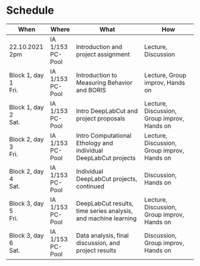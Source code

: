 # Schedule

| **When**  | **Where** | **What**  | **How**   |
| --------  | --------- | --------  | -------   |
|22.10.2021 </br> 2pm | IA 1/153 </br> PC-Pool  | Introduction and project assignment | Lecture, Discussion   |
|Block 1, day 1 </br> Fri. | IA 1/153 </br> PC-Pool  | Introduction to Measuring Behavior and BORIS | Lecture, Group improv, Hands on   |
|Block 1, day 2 </br> Sat. | IA 1/153 </br> PC-Pool  | Intro DeepLabCut and project proposals | Lecture, Discussion, Group improv, Hands on  |
|Block 2, day 3 </br> Fri. | IA 1/153 </br> PC-Pool  | Intro Computational Ethology and individual DeepLabCut projects | Lecture, Discussion, Group improv, Hands on|
|Block 2, day 4 </br> Sat. | IA 1/153 </br> PC-Pool  | Individual DeepLabCut projects, continued | Discussion, Hands on |
|Block 3, day 5 </br> Fri. | IA 1/153 </br> PC-Pool  | DeepLabCut results, time series analysis, and machine learning | Lecture, Discussion, Group improv, Hands on  |
|Block 3, day 6 </br> Sat. | IA 1/153 </br> PC-Pool  | Data analysis, final discussion, and project results | Discussion, Group improv, Hands on |
